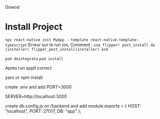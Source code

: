 Gowod

#  Install Project

 `npx react-native init MyApp --template react-native-template-typescript`
 Erreur sur le run ios, 
 Comment :   `use_flipper!
                            post_install do |installer|
                            flipper_post_install(installer)
                        end`

`pod deintegrate`
`pod install`

Après run appli correct 

yarn or npm install

create .env and add 
PORT=3000

SERVER=http://localhost:3000

create db.config.js on /backend and add 
module.exports = {
    HOST: "localhost",
    PORT: 27017,
    DB: "app"
  };
